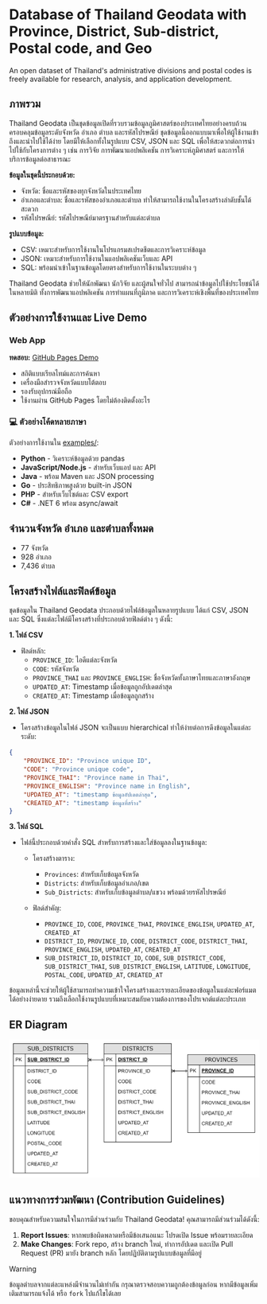 # Database of Thailand Geodata with Province, District, Sub-district, Postal code, and Geo
An open dataset of Thailand's administrative divisions and postal codes is freely available for research, analysis, and application development.

## ภาพรวม
Thailand Geodata เป็นชุดข้อมูลเปิดที่รวบรวมข้อมูลภูมิศาสตร์ของประเทศไทยอย่างครบถ้วน ครอบคลุมข้อมูลระดับจังหวัด อำเภอ ตำบล และรหัสไปรษณีย์ ชุดข้อมูลนี้ออกแบบมาเพื่อให้ผู้ใช้งานเข้าถึงและนำไปใช้ได้ง่าย โดยมีให้เลือกทั้งในรูปแบบ CSV, JSON และ SQL เพื่อให้สะดวกต่อการนำไปใช้กับโครงการต่าง ๆ เช่น การวิจัย การพัฒนาแอปพลิเคชัน การวิเคราะห์ภูมิศาสตร์ และการให้บริการข้อมูลต่อสาธารณะ

**ข้อมูลในชุดนี้ประกอบด้วย:**

- จังหวัด: ชื่อและรหัสของทุกจังหวัดในประเทศไทย
- อำเภอและตำบล: ชื่อและรหัสของอำเภอและตำบล ทำให้สามารถใช้งานในโครงสร้างลำดับชั้นได้สะดวก
- รหัสไปรษณีย์: รหัสไปรษณีย์มาตรฐานสำหรับแต่ละตำบล

**รูปแบบข้อมูล:**

- CSV: เหมาะสำหรับการใช้งานในโปรแกรมสเปรดชีตและการวิเคราะห์ข้อมูล
- JSON: เหมาะสำหรับการใช้งานในแอปพลิเคชันเว็บและ API
- SQL: พร้อมนำเข้าในฐานข้อมูลโดยตรงสำหรับการใช้งานในระบบต่าง ๆ

Thailand Geodata ช่วยให้นักพัฒนา นักวิจัย และผู้สนใจทั่วไป สามารถนำข้อมูลไปใช้ประโยชน์ได้ในหลายมิติ ทั้งการพัฒนาแอปพลิเคชัน การทำแผนที่ภูมิภาค และการวิเคราะห์เชิงพื้นที่ของประเทศไทย

## ตัวอย่างการใช้งานและ Live Demo

### **Web App**
**ทดสอบ:** [GitHub Pages Demo](https://dhanabhhon.github.io/thailand-geodata/examples/web-app/)

- สถิติแบบเรียลไทม์และการค้นหา
- เครื่องมือสำรวจจังหวัดแบบโต้ตอบ
- รองรับอุปกรณ์มือถือ
- ใช้งานผ่าน GitHub Pages โดยไม่ต้องติดตั้งอะไร

### 💻 **ตัวอย่างโค้ดหลายภาษา**
ตัวอย่างการใช้งานใน [examples/](./examples/):
- **Python** - วิเคราะห์ข้อมูลด้วย pandas
- **JavaScript/Node.js** - สำหรับเว็บแอป และ API
- **Java** - พร้อม Maven และ JSON processing
- **Go** - ประสิทธิภาพสูงด้วย built-in JSON
- **PHP** - สำหรับเว็บไซต์และ CSV export
- **C#** - .NET 6 พร้อม async/await

## จำนวนจังหวัด อำเภอ และตำบลทั้งหมด
- 77 จังหวัด
- 928 อำเภอ
- 7,436 ตำบล

## โครงสร้างไฟล์และฟิลด์ข้อมูล
ชุดข้อมูลใน Thailand Geodata ประกอบด้วยไฟล์ข้อมูลในหลายรูปแบบ ได้แก่ CSV, JSON และ SQL ซึ่งแต่ละไฟล์มีโครงสร้างที่ประกอบด้วยฟิลด์ต่าง ๆ ดังนี้:

**1. ไฟล​์ CSV**
   - ฟิลด์หลัก:
     - `PROVINCE_ID`: ไอดีแต่ละจังหวัด
     - `CODE`: รหัสจังหวัด
     - `PROVINCE_THAI` และ `PROVINCE_ENGLISH`: ชื่อจังหวัดทั้งภาษาไทยและภาษาอังกฤษ
     - `UPDATED_AT`: Timestamp เมื่อข้อมูลถูกอัปเดตล่าสุด
     - `CREATED_AT`: Timestamp เมื่อข้อมูลถูกสร้าง
  
**2. ไฟล์ JSON**
  - โครงสร้างข้อมูลในไฟล์ JSON จะเป็นแบบ hierarchical ทำให้ง่ายต่อการดึงข้อมูลในแต่ละระดับ:

```json
{
    "PROVINCE_ID": "Province unique ID",
    "CODE": "Province unique code",
    "PROVINCE_THAI": "Province name in Thai",
    "PROVINCE_ENGLISH": "Province name in English",
    "UPDATED_AT": "timestamp ข้อมูลอัปเดตล่าสุด",
    "CREATED_AT": "timestamp ข้อมูลที่สร้าง"
}
```

**3. ไฟล์ SQL**

- ไฟล์นี้ประกอบด้วยคำสั่ง SQL สำหรับการสร้างและใส่ข้อมูลลงในฐานข้อมูล:
  
  - โครงสร้างตาราง:
    - `Provinces`: สำหรับเก็บข้อมูลจังหวัด
    - `Districts`: สำหรับเก็บข้อมูลอำเภอ/เขต
    - `Sub_Districts`: สำหรับเก็บข้อมูลตำบล/แขวง พร้อมด้วยรหัสไปรษณีย์

  - ฟิลด์สำคัญ:
    - `PROVINCE_ID`, `CODE`, `PROVINCE_THAI`, `PROVINCE_ENGLISH`, `UPDATED_AT`, `CREATED_AT`
    - `DISTRICT_ID`, `PROVINCE_ID`, `CODE`, `DISTRICT_CODE`, `DISTRICT_THAI`, `PROVINCE_ENGLISH`, `UPDATED_AT`, `CREATED_AT`
    - `SUB_DISTRICT_ID`, `DISTRICT_ID`, `CODE`, `SUB_DISTRICT_CODE`, `SUB_DISTRICT_THAI`, `SUB_DISTRICT_ENGLISH`, `LATITUDE`, `LONGITUDE`, `POSTAL_CODE`, `UPDATED_AT`, `CREATED_AT`
   
ข้อมูลเหล่านี้จะช่วยให้ผู้ใช้สามารถทำความเข้าใจโครงสร้างและรายละเอียดของข้อมูลในแต่ละฟอร์แมตได้อย่างง่ายดาย รวมถึงเลือกใช้งานรูปแบบที่เหมาะสมกับความต้องการของโปรเจกต์แต่ละประเภท

## ER Diagram
![ER Diagram](/er-diagram/er-diagram.png)

## แนวทางการร่วมพัฒนา (Contribution Guidelines)

ขอบคุณสำหรับความสนใจในการมีส่วนร่วมกับ Thailand Geodata! คุณสามารถมีส่วนร่วมได้ดังนี้:

1. **Report Issues**: หากพบข้อผิดพลาดหรือมีข้อเสนอแนะ โปรดเปิด Issue พร้อมรายละเอียด
2. **Make Changes**: Fork repo, สร้าง branch ใหม่, ทำการอัปเดต และเปิด Pull Request (PR) มายัง branch หลัก โดยปฏิบัติตามรูปแบบข้อมูลที่มีอยู่

> [!WARNING]
> ข้อมูลตำบลจากแต่ละแหล่งมีจำนวนไม่เท่ากัน กรุณาตรวจสอบความถูกต้องข้อมูลก่อน หากมีข้อมูลเพิ่มเติมสามารถแจ้งได้ หรือ `fork` ไปแก้ไขได้เลย
